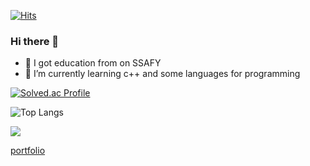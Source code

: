 [![Hits](https://hits.seeyoufarm.com/api/count/incr/badge.svg?url=https%3A%2F%2Fgithub.com%2Fnastorond&count_bg=%2379C83D&title_bg=%23555555&icon=&icon_color=%23E7E7E7&title=hits&edge_flat=false)](https://hits.seeyoufarm.com)
### Hi there 👋

- 🔭 I got education from on SSAFY
- 🌱 I’m currently learning c++ and some languages for programming

[![Solved.ac Profile](http://mazassumnida.wtf/api/v2/generate_badge?boj=pyu1202)](https://solved.ac/pyu1202/)

![Top Langs](https://github-readme-stats.vercel.app/api/top-langs/?username=nastorond&layout=compact&theme=dark)

![](./profile-3d-contrib/profile-night-view.svg)

[portfolio](https://chagokchagokhw.notion.site/8ac5ce9ab8684f7c8d3e3582cd8ba565?pvs=74)
